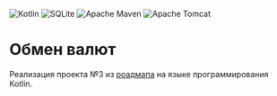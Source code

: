 ![Kotlin](https://img.shields.io/badge/kotlin-%237F52FF.svg?style=for-the-badge&logo=kotlin&logoColor=white)
![SQLite](https://img.shields.io/badge/sqlite-%2307405e.svg?style=for-the-badge&logo=sqlite&logoColor=white)
![Apache Maven](https://img.shields.io/badge/Apache%20Maven-C71A36?style=for-the-badge&logo=Apache%20Maven&logoColor=white)
![Apache Tomcat](https://img.shields.io/badge/apache%20tomcat-%23F8DC75.svg?style=for-the-badge&logo=apache-tomcat&logoColor=black)
# Обмен валют
Реализация проекта №3 из [роадмапа](https://zhukovsd.github.io/java-backend-learning-course/projects/currency-exchange/) на языке программирования Kotlin.
